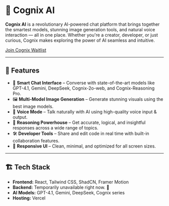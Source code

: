 # 🧠 Cognix AI

**Cognix AI** is a revolutionary AI-powered chat platform that brings together the smartest models, stunning image generation tools, and natural voice interaction — all in one place. Whether you're a creator, developer, or just curious, Cognix makes exploring the power of AI seamless and intuitive.

[Join Cognix Waitlist](https://cognix-ai-waitlist.vercel.app)

---

## 🚀 Features

- 💬 **Smart Chat Interface** – Converse with state-of-the-art models like GPT-4.1, Gemini, DeepSeek, Cognix-2o-web, and Cognix-Reasoning Pro.
- 🖼️ **Multi-Model Image Generation** – Generate stunning visuals using the best image models.
- 🎤 **Voice Mode** – Talk naturally with AI using high-quality voice input & output.
- 🧠 **Reasoning Powerhouse** – Get accurate, logical, and insightful responses across a wide range of topics.
- 🛠️ **Developer Tools** – Share and edit code in real time with built-in collaboration features.
- 📱 **Responsive UI** – Clean, minimal, and optimized for all screen sizes.

---

## 🏗️ Tech Stack

- **Frontend:** React, Tailwind CSS, ShadCN, Framer Motion  
- **Backend:**  Temporarily unavailable right now. 🤖
- **AI Models:** GPT-4.1, Gemini, DeepSeek, Cognix series  
- **Hosting:** Vercel